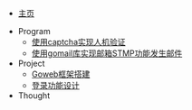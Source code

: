 * [主页](/README.md)



- Program
    * [使用captcha实现人机验证](/program/0524w1.md)
    * [使用gomail库实现邮箱STMP功能发生邮件](/program/SendEmailBySMTP.md)
- Project
    * [Goweb框架搭建](/project/goweb.md)
    * [登录功能设计](/project/login.md)
- Thought

